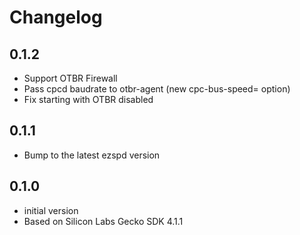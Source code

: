 # Changelog

## 0.1.2
- Support OTBR Firewall
- Pass cpcd baudrate to otbr-agent (new cpc-bus-speed= option)
- Fix starting with OTBR disabled

## 0.1.1

- Bump to the latest ezspd version

## 0.1.0

- initial version
- Based on Silicon Labs Gecko SDK 4.1.1
